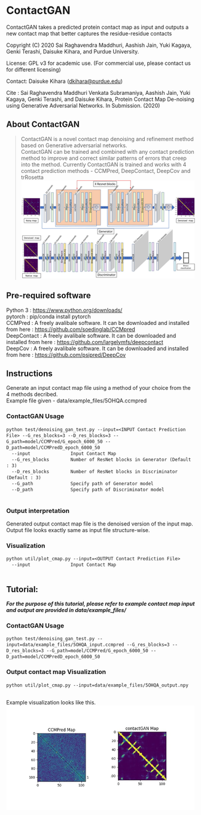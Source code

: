 # ContactGAN
ContactGAN takes a predicted protein contact map as input and outputs a new contact map that better captures the residue-residue contacts

Copyright (C) 2020 Sai Raghavendra Maddhuri, Aashish Jain, Yuki Kagaya, Genki Terashi, Daisuke Kihara, and Purdue University.

License: GPL v3 for academic use. (For commercial use, please contact us for different licensing)

Contact: Daisuke Kihara (dkihara@purdue.edu)

Cite : Sai Raghavendra Maddhuri Venkata Subramaniya, Aashish Jain, Yuki Kagaya, Genki Terashi, and Daisuke Kihara, Protein Contact Map De-noising using Generative Adversarial Networks. In Submission. (2020)

## About ContactGAN  
> ContactGAN is a novel contact map denoising and refinement method based on Generative adversarial networks.  
> ContactGAN can be trained and combined with any contact prediction method to improve and correct similar patterns of errors that creep into the method.
> Currently ContactGAN is trained and works with 4 contact prediction methods - CCMPred, DeepContact, DeepCov and trRosetta
![](https://github.com/kiharalab/ContactGAN/blob/master/data/git/fig1.jpg)   


## Pre-required software

Python 3 : https://www.python.org/downloads/  
pytorch : pip/conda install pytorch  
CCMPred : A freely avalibale software. It can be downloaded and installed from here : https://github.com/soedinglab/CCMpred  
DeepContact : A freely avalibale software. It can be downloaded and installed from here : https://github.com/largelymfs/deepcontact   
DeepCov : A freely avalibale software. It can be downloaded and installed from here : https://github.com/psipred/DeepCov  

## Instructions  
Generate an input contact map file using a method of your choice from the 4 methods decribed.  
Example file given - data/example_files/5OHQA.ccmpred  
### ContactGAN Usage  
```
python test/denoising_gan_test.py --input=<INPUT Contact Prediction File> --G_res_blocks=3 --D_res_blocks=3 --G_path=model/CCMPred/G_epoch_6000_50 --D_path=model/CCMPredD_epoch_6000_50
  --input               Input Contact Map    
  --G_res_blocks        Number of ResNet blocks in Generator (Default : 3)
  --D_res_blocks        Number of ResNet blocks in Discriminator (Default : 3)
  --G_path              Specify path of Generator model
  --D_path              Specify path of Discriminator model
  
```

### Output interpretation  
Generated output contact map file is the denoised version of the input map.  
Output file looks exactly same as input file structure-wise.  

### Visualization    
```
python util/plot_cmap.py --input=<OUTPUT Contact Prediction File>
  --input               Input Contact Map    
  
```

## Tutorial: 
***For the purpose of this tutorial, please refer to example contact map input and output are provided in data/example_files/***   

### ContactGAN Usage  
```
python test/denoising_gan_test.py --input=data/example_files/5OHQA_input.ccmpred --G_res_blocks=3 --D_res_blocks=3 --G_path=model/CCMPred/G_epoch_6000_50 --D_path=model/CCMPredD_epoch_6000_50

```
### Output contact map Visualization  
```
python util/plot_cmap.py --input=data/example_files/5OHQA_output.npy
 
```
Example visualization looks like this.  
![](https://github.com/kiharalab/ContactGAN/blob/master/data/git/fig2.jpg)   

